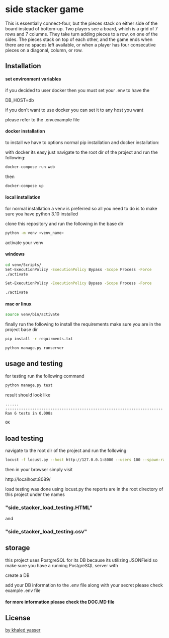 # side stacker game

This is essentially connect-four, but the pieces stack on either side of the board instead of bottom-up.
Two players see a board, which is a grid of 7 rows and 7 columns. They take turn adding pieces to a row, on one of the sides. The pieces stack on top of each other, and the game ends when there are no spaces left available, or when a player has four consecutive pieces on a diagonal, column, or row.


## Installation

#### set environment variables
if you decided to user docker then you must set your .env to have the 

DB_HOST=db

if you don't want to use docker 
you can set it to any host you want 

please refer  to the .env.example file

#### docker installation 

to install we have to options normal pip installation and docker installation:

with docker its easy just navigate to the root dir of the project and run the following:

```bash
docker-compose run web
```
then 

```bash
docker-compose up
```
#### local installation 

for normal installation a venv is preferred so all you need to do is to make sure you have python 3.10 installed

clone this repository and run the following in the base dir

```bash
python -m venv <venv_name>
```

activate your venv

#### windows

```bash
cd venv/Scripts/
Set-ExecutionPolicy -ExecutionPolicy Bypass -Scope Process -Force
./activate
```

```bash
Set-ExecutionPolicy -ExecutionPolicy Bypass -Scope Process -Force
```
```bash
./activate
```


#### mac or linux

```bash
source venv/bin/activate
```

finally run the following to install the requirements make sure you are in the project base dir

```bash
pip install -r requirments.txt
```

```bash
python manage.py runserver
```

## usage and testing
for testing run the following command 

```bash
python manage.py test
```

result should look like 

```bash
......
----------------------------------------------------------------------
Ran 6 tests in 0.008s

OK
```

## load testing 

navigate to the root dir of the project and run the following:

```bash
locust -f locust.py --host http://127.0.0.1:8000 --users 100 --spawn-rate 50
```

then in your browser simply visit 

http://localhost:8089/

load testing was done using locust.py the reports are in the root directory of this project under the names 

### "side_stacker_load_testing.HTML" 
and 
### "side_stacker_load_testing.csv"


## storage

this project uses PostgreSQL for its DB because its utilizing JSONField
so make sure you have a running PostgreSQL server with 

create a DB 

add your DB information to the .env file
along with your secret please check example .env file

#### for more information please check the DOC.MD file 
## License
[by khaled yasser](kikokhaled.u@gmail.com)
